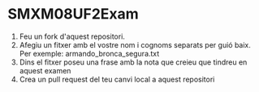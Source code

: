 # SMXM08UF2Exam

1. Feu un fork d'aquest repositori.
2. Afegiu un fitxer amb el vostre nom i cognoms separats per guió baix. Per exemple: armando_bronca_segura.txt
3. Dins el fitxer poseu una frase amb la nota que creieu que tindreu en aquest examen
4. Crea un pull request del teu canvi local a aquest repositori
